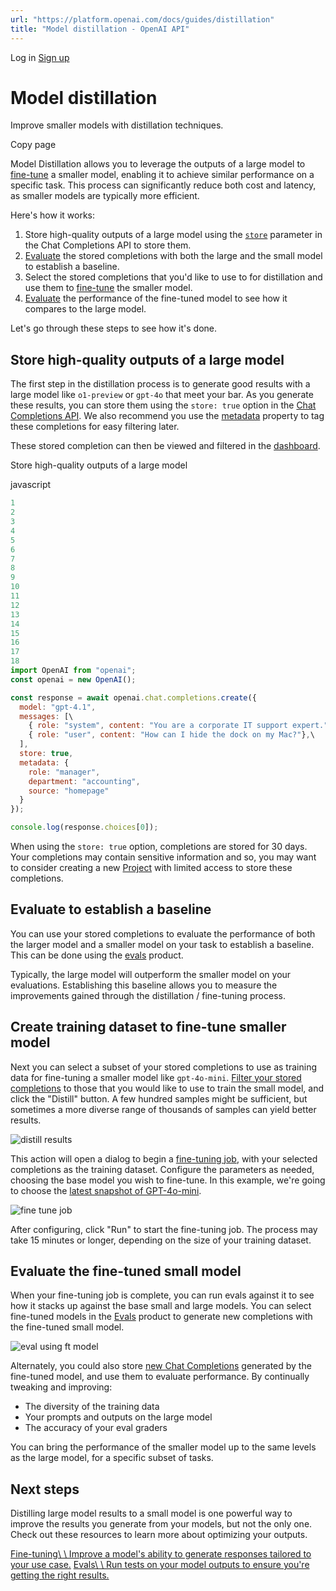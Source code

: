 ```yaml
---
url: "https://platform.openai.com/docs/guides/distillation"
title: "Model distillation - OpenAI API"
---
```


Log in [Sign up](https://platform.openai.com/signup)

# Model distillation

Improve smaller models with distillation techniques.

Copy page

Model Distillation allows you to leverage the outputs of a large model to [fine-tune](https://platform.openai.com/docs/guides/fine-tuning) a smaller model, enabling it to achieve similar performance on a specific task. This process can significantly reduce both cost and latency, as smaller models are typically more efficient.

Here's how it works:

1. Store high-quality outputs of a large model using the [`store`](https://platform.openai.com/docs/api-reference/chat/create#chat-create-store) parameter in the Chat Completions API to store them.
2. [Evaluate](https://platform.openai.com/docs/guides/evals) the stored completions with both the large and the small model to establish a baseline.
3. Select the stored completions that you'd like to use to for distillation and use them to [fine-tune](https://platform.openai.com/docs/guides/fine-tuning) the smaller model.
4. [Evaluate](https://platform.openai.com/docs/guides/evals) the performance of the fine-tuned model to see how it compares to the large model.

Let's go through these steps to see how it's done.

## Store high-quality outputs of a large model

The first step in the distillation process is to generate good results with a large model like `o1-preview` or `gpt-4o` that meet your bar. As you generate these results, you can store them using the `store: true` option in the [Chat Completions API](https://platform.openai.com/docs/api-reference/chat/create#chat-create-store). We also recommend you use the [metadata](https://platform.openai.com/docs/api-reference/chat/create#chat-create-metadata) property to tag these completions for easy filtering later.

These stored completion can then be viewed and filtered in the [dashboard](https://platform.openai.com/chat-completions).

Store high-quality outputs of a large model

javascript

```javascript
1
2
3
4
5
6
7
8
9
10
11
12
13
14
15
16
17
18
import OpenAI from "openai";
const openai = new OpenAI();

const response = await openai.chat.completions.create({
  model: "gpt-4.1",
  messages: [\
    { role: "system", content: "You are a corporate IT support expert." },\
    { role: "user", content: "How can I hide the dock on my Mac?"},\
  ],
  store: true,
  metadata: {
    role: "manager",
    department: "accounting",
    source: "homepage"
  }
});

console.log(response.choices[0]);
```

When using the `store: true` option, completions are stored for 30 days. Your completions may contain sensitive information and so, you may want to consider creating a new [Project](https://help.openai.com/en/articles/9186755-managing-your-work-in-the-api-platform-with-projects) with limited access to store these completions.

## Evaluate to establish a baseline

You can use your stored completions to evaluate the performance of both the larger model and a smaller model on your task to establish a baseline. This can be done using the [evals](https://platform.openai.com/docs/guides/evals) product.

Typically, the large model will outperform the smaller model on your evaluations. Establishing this baseline allows you to measure the improvements gained through the distillation / fine-tuning process.

## Create training dataset to fine-tune smaller model

Next you can select a subset of your stored completions to use as training data for fine-tuning a smaller model like `gpt-4o-mini`. [Filter your stored completions](https://platform.openai.com/chat-completions) to those that you would like to use to train the small model, and click the "Distill" button. A few hundred samples might be sufficient, but sometimes a more diverse range of thousands of samples can yield better results.

![distill results](https://openaidevs.retool.com/api/file/7c0009a4-e9f9-4b66-af50-c4e58e0d267d)

This action will open a dialog to begin a [fine-tuning job](https://platform.openai.com/docs/guides/fine-tuning), with your selected completions as the training dataset. Configure the parameters as needed, choosing the base model you wish to fine-tune. In this example, we're going to choose the [latest snapshot of GPT-4o-mini](https://platform.openai.com/docs/models#gpt-4o-mini).

![fine tune job](https://openaidevs.retool.com/api/file/ab8d0ccf-df5d-4099-80e1-2f257d82a92f)

After configuring, click "Run" to start the fine-tuning job. The process may take 15 minutes or longer, depending on the size of your training dataset.

## Evaluate the fine-tuned small model

When your fine-tuning job is complete, you can run evals against it to see how it stacks up against the base small and large models. You can select fine-tuned models in the [Evals](https://platform.openai.com/evaluations) product to generate new completions with the fine-tuned small model.

![eval using ft model](https://openaidevs.retool.com/api/file/8fcfdb03-1385-47d8-81d6-735af29594cc)

Alternately, you could also store [new Chat Completions](https://platform.openai.com/docs/guides/(/docs/guides/distillation#send-fine-tuned)) generated by the fine-tuned model, and use them to evaluate performance. By continually tweaking and improving:

- The diversity of the training data
- Your prompts and outputs on the large model
- The accuracy of your eval graders

You can bring the performance of the smaller model up to the same levels as the large model, for a specific subset of tasks.

## Next steps

Distilling large model results to a small model is one powerful way to improve the results you generate from your models, but not the only one. Check out these resources to learn more about optimizing your outputs.

[Fine-tuning\\
\\
Improve a model's ability to generate responses tailored to your use case.](https://platform.openai.com/docs/guides/fine-tuning) [Evals\\
\\
Run tests on your model outputs to ensure you're getting the right results.](https://platform.openai.com/docs/guides/evals)
